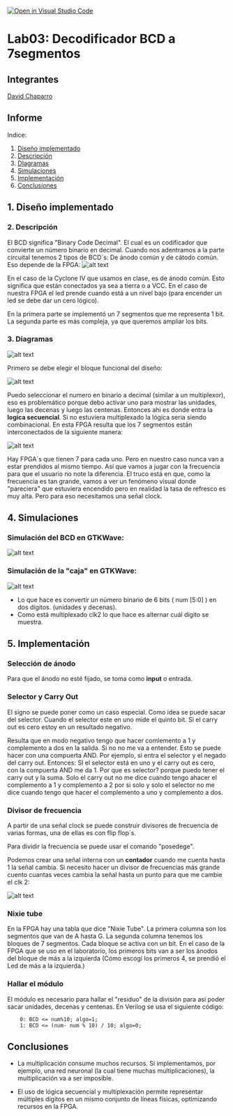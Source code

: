 [![Open in Visual Studio Code](https://classroom.github.com/assets/open-in-vscode-2e0aaae1b6195c2367325f4f02e2d04e9abb55f0b24a779b69b11b9e10269abc.svg)](https://classroom.github.com/online_ide?assignment_repo_id=19716634&assignment_repo_type=AssignmentRepo)
# Lab03: Decodificador BCD a 7segmentos


## Integrantes 
[David Chaparro](https://github.com/DavidChaparro10)


## Informe

Indice:

1. [Diseño implementado](#1-diseño-implementado)
2. [Descripción](#2-descripción)
3. [DIagramas](#3-diagramas)
4. [Simulaciones](#4-simulaciones)
5. [Implementación](#5-implementación)
6. [Conclusiones](#conclusiones)

## 1. Diseño implementado

### 2. Descripción

El BCD significa "Binary Code Decimal". El cual es un codificador que convierte un número binario en decimal. Cuando nos adentramos a la parte circuital tenemos 2 tipos de BCD´s: De ánodo común y de cátodo común. Eso depende de la FPGA:
![alt text](<Anexos/image copy 2.png>)

 En el caso de la Cyclone IV que usamos en clase, es de ánodo común. Esto significa que están conectados ya sea a tierra o a VCC. En el caso de nuestra FPGA el led prende cuando está a un nivel bajo (para encender un led se debe dar un cero lógico).

En la primera parte se implementó un 7 segmentos que me representa 1 bit. La segunda parte es más compleja, ya que queremos ampliar los bits.
### 3. Diagramas
![alt text](<Anexos/image copy.png>)

Primero se debe elegir el bloque funcional del diseño:

![alt text](Anexos/image.png)

Puedo seleccionar el numero en binario a decimal (similar a un multiplexor), eso es problemático porque debo activar uno para mostrar las unidades, luego las decenas y luego las centenas. Entonces ahi es donde entra la **logica secuencial**. Si no estuviera multiplexado la lógica seria siendo combinacional. En esta FPGA resulta que los 7 segmentos están interconectados de la siguiente manera:

![alt text](<Anexos/image copy 4.png>)

Hay FPGA´s que tienen 7 para cada uno. Pero en nuestro caso nunca van a estar prendidos al mismo tiempo.  Así que vamos a jugar con la frecuencia para que el usuario no note la diferencia. El truco está en que, como la frecuencia es tan grande, vamos a ver un fenómeno visual donde "pareciera" que estuviera encendido pero en realidad la tasa de refresco es muy alta.  Pero para eso necesitamos una señal clock.

## 4. Simulaciones 

### Simulación del BCD en GTKWave:

![alt text](<Anexos/image copy 5.png>)

### Simulación de la "caja" en GTKWave:
![alt text](<Anexos/Pasted image 20250626203421.png>)

- Lo que hace es convertir un número binario de 6 bits ( num [5:0] ) en dos dígitos. (unidades y decenas).
- Como está multiplexado clk2 lo que hace es alternar cuál dígito se muestra.

## 5. Implementación

### Selección de ánodo
Para que el ánodo no esté fijado, se toma como **input** o entrada.


### Selector y Carry Out
El signo se puede poner como un caso especial. Como idea se puede sacar del selector. Cuando el selector este en uno mide el quinto bit. Si el carry out es cero estoy en un resultado negativo.

Resulta que en modo negativo tengo que hacer comlemento a 1 y complemento a dos en la salida. Si no no me va a entender. Esto se puede hacer con una compuerta AND. Por ejemplo, si entra el selector y el negado del carry out. Entonces:
SI el selector está en uno y el carry out es cero, con la compuerta AND me da 1.
	Por que es selector?
		porque puedo tener el carry out y la suma. Solo el carry out no me dice cuando tengo ahacer el complemento a 1 y complemento a 2 por si solo y solo el selector no me dice cuando tengo que hacer el complemento a uno y complemento a dos.

### Divisor de frecuencia

A partir de una señal clock se puede construir divisores de frecuencia de varias formas, una de ellas es con flip flop´s.

Para dividir la frecuencia se puede usar el comando "posedege".

Podemos crear una señal interna con un **contador** cuando me cuenta hasta 1 la señal cambia. Si necesito hacer un divisor de frecuencias más grande cuento cuantas veces cambia la señal hasta un punto para que me cambie el clk 2:

![alt text](Anexos/contador.jpeg)

### Nixie tube

En la FPGA hay una tabla que dice "Nixie Tube". La primera columna son los segmentos que van de A hasta G. La segunda columna tenemos los bloques de 7 segmentos. Cada bloque se activa con un bit. En el caso de la FPGA que se uso en el laboratorío, los primeros bits van a ser los ánodos del bloque de más a la izquierda (Cómo escogí los primeros 4, se prendió el Led de más a la izquierda.)

### Hallar el módulo

El módulo es necesario para hallar el "residuo" de la división para así poder sacar unidades, decenas y centenas.
En Verilog se usa el siguiente código:

```
    0: BCD <= num%10; algo=1; 
    1: BCD <= (num- num % 10) / 10; algo=0;
```

## Conclusiones

- La multiplicación consume muchos recursos. Si implementamos, por ejemplo, una red neuronal (la cual tiene muchas multiplicaciones), la multiplicación va a ser imposible.

- El uso de lógica secuencial y multiplexación permite representar múltiples dígitos en un mismo conjunto de líneas físicas, optimizando recursos en la FPGA.



